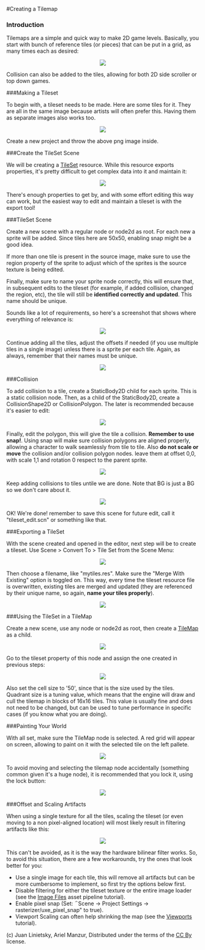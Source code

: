 #Creating a Tilemap

### Introduction
Tilemaps are a simple and quick way to make 2D game levels. Basically, you start with bunch of reference tiles (or pieces) that can be put in a grid, as many times each as desired:

<p align="center"><img src="images/tilemap.png"></p>

Collision can also be added to the tiles, allowing for both 2D side scroller or top down games.

###Making a Tileset

To begin with, a tileset needs to be made. Here are some tiles for it. They are all in the same image because artists will often prefer this. Having them as separate images also works too.

<p align="center"><img src="images/tileset.png"></p>

Create a new project and throw the above png image inside.

###Create the TileSet Scene

We will be creating a [TileSet](class_tileset) resource. While this resource exports properties, it's pretty difficult to get complex data into it and maintain it:

<p align="center"><img src="images/tileset_edit_resource.png"></p>

There's enough properties to get by, and with some effort editing this way can work, but the easiest way to edit and maintain a tileset is with the export tool!

###TileSet Scene

Create a new scene with a regular node or node2d as root. For each new a sprite will be added. Since tiles here are 50x50, enabling snap might be a good idea. 

If more than one tile is present in the source image, make sure to use the region property of the sprite to adjust which of the sprites is the source texture is being edited.

Finally, make sure to name your sprite node correctly, this will ensure that, in subsequent edits to the tileset (for example, if added collision, changed the region, etc), the tile will still be **identified correctly and updated**. This name should be unique.

Sounds like a lot of requirements, so here's a screenshot that shows where everything of relevance is:

<p align="center"><img src="images/tile_example.png"></p>

Continue adding all the tiles, adjust the offsets if needed (if you use multiple tiles in a single image) unless there is a sprite per each tile. Again, as always, remember that their names must be unique.

<p align="center"><img src="images/tile_example2.png"></p> 

###Collision

To add collision to a tile, create a StaticBody2D child for each sprite. This is a static collision node. Then, as a child of the StaticBody2D, create a CollisionShape2D or CollisionPolygon. The later is recommended because it's easier to edit:

<p align="center"><img src="images/tile_example3.png"></p> 

Finally, edit the polygon, this will give the tile a collision. **Remember to use snap!**. Using snap will make sure collision polygons are aligned properly, allowing a character to walk seamlessly from tile to tile. Also **do not scale or move** the collision and/or collision polygon nodes. leave them at offset 0,0, with scale 1,1 and rotation 0 respect to the parent sprite.

<p align="center"><img src="images/tile_example4.png"></p> 

Keep adding collisions to tiles untile we are done. Note that BG is just a BG so we don't care about it.

<p align="center"><img src="images/tile_example5.png"></p> 

OK! We're done! remember to save this scene for future edit, call it "tileset_edit.scn" or something like that.

###Exporting a TileSet

With the scene created and opened in the editor, next step will be to create a tileset. Use Scene > Convert To > Tile Set from the Scene Menu:

<p align="center"><img src="images/tileset_export.png"></p> 

Then choose a filename, like "mytiles.res". Make sure the "Merge With Existing" option is toggled on. This way, every time the tileset resource file is overwritten, existing tiles are merged and updated (they are referenced by their unique name, so again, **name your tiles properly**).

<p align="center"><img src="images/tileset_merge.png"></p> 

###Using the TileSet in a TileMap

Create a new scene, use any node or node2d as root, then create a [TileMap](class_tilemap) as a child.

<p align="center"><img src="images/tilemap_scene.png"></p> 

Go to the tileset property of this node and assign the one created in previous steps:

<p align="center"><img src="images/tileset_property.png"></p> 

Also set the cell size to '50', since that is the size used by the tiles. Quadrant size is a tuning value, which means that the engine will draw and cull the tilemap in blocks of 16x16 tiles. This value is usually fine and does not need to be changed, but can be used to tune performance in specific cases (if you know what you are doing).

###Painting Your World

With all set, make sure the TileMap node is selected. A red grid will appear on screen, allowing to paint on it with the selected tile on the left pallete.

<p align="center"><img src="images/tile_example6.png"></p> 

To avoid moving and selecting the tilemap node accidentally (something common given it's a huge node), it is recommended that you lock it, using the lock button:

<p align="center"><img src="images/tile_lock.png"></p> 

###Offset and Scaling Artifacts

When using a single texture for all the tiles, scaling the tileset (or even moving to a non pixel-aligned location) will most likely result in filtering artifacts like this:

<p align="center"><img src="images/tileset_filter.png"></p>

This can't be avoided, as it is the way the hardware bilinear filter works. So, to avoid this situation, there are a few workarounds, try the ones that look better for you:

* Use a single image for each tile, this will remove all artifacts but can be more cumbersome to implement, so first try the options below first.
* Disable filtering for either the tileset texture or the entire image loader (see the [Image Files](image_files) asset pipeline tutorial).
* Enable pixel snap (Set: ΅Scene -> Project Settings -> rasterizer/uxe_pixel_snap" to true).
* Viewport Scaling can often help shrinking the map (see the [Viewports](tutorial_viewports) tutorial).








(c) Juan Linietsky, Ariel Manzur, Distributed under the terms of the [CC By](https://creativecommons.org/licenses/by/3.0/legalcode) license.
